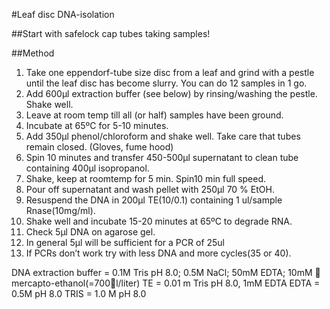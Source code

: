 #Leaf disc DNA-isolation


##Start with safelock cap tubes taking samples!

##Method 
1.	Take one eppendorf-tube size disc from a leaf and grind with a pestle until the leaf disc has become slurry. You can do 12 samples in 1 go.
2.	Add 600µl extraction buffer (see below) by rinsing/washing the pestle. Shake well.
3.	Leave at room temp till all (or half) samples have been ground. 
4.	Incubate at 65ºC for 5-10 minutes.
5.	Add 350µl phenol/chloroform and shake well. Take care that tubes remain closed. (Gloves, fume hood)
6.	Spin 10 minutes and transfer 450-500µl supernatant to clean tube containing 400µl isopropanol.
7.	 Shake, keep at roomtemp for 5 min. Spin10 min full speed. 
8.	Pour off  supernatant and wash pellet with 250µl 70 % EtOH. 
9.	Resuspend the DNA in 200µl TE(10/0.1) containing 1 ul/sample Rnase(10mg/ml).
10.	Shake well and incubate 15-20 minutes at 65ºC to degrade RNA.
11.	Check 5µl DNA on agarose gel.
12.	In general 5µl will be sufficient for a PCR of 25ul
13.	If PCRs don’t work try with less DNA and more cycles(35 or 40).

DNA extraction buffer = 0.1M Tris pH 8.0;  0.5M NaCl;  50mM EDTA; 10mM  mercapto-ethanol(=700l/liter)
TE    = 0.01 m Tris pH 8.0, 1mM EDTA
EDTA = 0.5M pH 8.0
TRIS = 1.0 M pH 8.0
